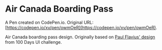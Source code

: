 # Air Canada Boarding Pass

A Pen created on CodePen.io. Original URL: [https://codepen.io/xv/pen/owmOeR](https://codepen.io/xv/pen/owmOeR).

Air Canada boarding pass design. Originally based on  [Paul Flavius' design](https://dribbble.com/shots/2237748-Day-074-Boarding-Pass) from 100 Days UI challenge. 